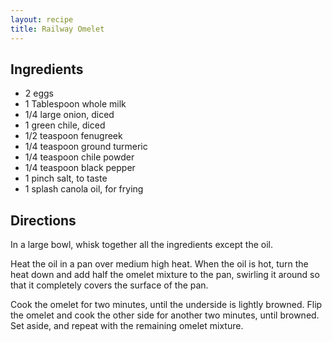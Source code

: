 ```yaml
---
layout: recipe
title: Railway Omelet
---
```


## Ingredients

* 2 eggs
* 1 Tablespoon whole milk
* 1/4 large onion, diced
* 1 green chile, diced
* 1/2 teaspoon fenugreek
* 1/4 teaspoon ground turmeric
* 1/4 teaspoon chile powder
* 1/4 teaspoon black pepper
* 1 pinch salt, to taste
* 1 splash canola oil, for frying

## Directions

In a large bowl, whisk together all the ingredients except the
oil.

Heat the oil in a pan over medium high heat. When the oil is hot, turn
the heat down and add half the omelet mixture to the pan, swirling it
around so that it completely covers the surface of the pan.

Cook the omelet for two minutes, until the underside is lightly browned.
Flip the omelet and cook the other side for another two minutes, until
browned. Set aside, and repeat with the remaining omelet mixture.
